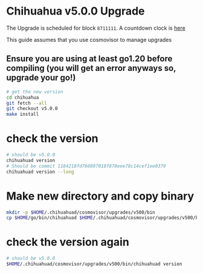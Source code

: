 # Chihuahua v5.0.0 Upgrade

The Upgrade is scheduled for block `8711111`. A countdown clock is [here](https://www.mintscan.io/chihuahua/blocks/8711111)

This guide assumes that you use cosmovisor to manage upgrades

## Ensure you are using at least go1.20 before compiling (you will get an error anyways so, upgrade your go!) 

```bash
# get the new version
cd chihuahua
git fetch --all
git checkout v5.0.0
make install
```

# check the version

```bash
# should be v5.0.0
chihuahuad version
# Should be commit 1184218fd760897018f870eee78c14cef1ee0379
chihuahuad version --long
```

# Make new directory and copy binary

```bash
mkdir -p $HOME/.chihuahuad/cosmovisor/upgrades/v500/bin
cp $HOME/go/bin/chihuahuad $HOME/.chihuahuad/cosmovisor/upgrades/v500/bin
```

# check the version again

```bash
# should be v5.0.0
$HOME/.chihuahuad/cosmovisor/upgrades/v500/bin/chihuahuad version
```
